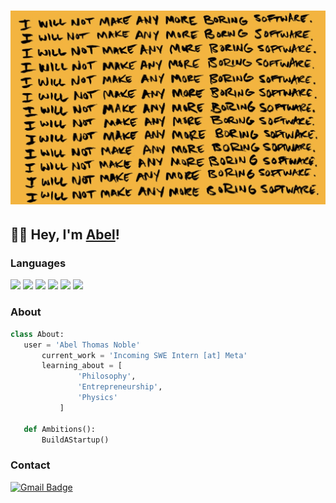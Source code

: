 # ![Header Image](https://github.com/AbelNoble/AbelNoble/blob/aaf8ac143df0f2f21296a74bd77bbdd4761b7dbd/boring_software.jpg)

## 👋🏾 Hey, I'm [Abel](https://abelthomasnoble.com)! 

### Languages
<img src = 'https://github.com/MarikIshtar007/MarikIshtar007/blob/master/images/c-original.svg' width='30'/> <img src = 'https://github.com/MarikIshtar007/MarikIshtar007/blob/master/images/cpp.svg' width='30'/> <img src = 'https://github.com/MarikIshtar007/MarikIshtar007/blob/master/images/python2.png' height='30'/>  <img src = 'https://github.com/MarikIshtar007/MarikIshtar007/blob/master/images/html.svg' width='30'/> <img src = 'https://github.com/MarikIshtar007/MarikIshtar007/blob/master/images/css.svg' width='30'/> <img src = 'https://github.com/MarikIshtar007/MarikIshtar007/blob/master/images/js.svg' width='30'/>

 ### About
 ```python
 class About:
 	user = 'Abel Thomas Noble'
		current_work = 'Incoming SWE Intern [at] Meta'
		learning_about = [
				'Philosophy',
				'Entrepreneurship',
				'Physics'
			]
      
	def Ambitions():
		BuildAStartup()
 ```

### Contact
[![Gmail Badge](https://img.shields.io/badge/-abeln@umich.edu-c14438?style=flat-square&logo=Gmail&logoColor=white&link=mailto:abeln@umich.edu)](mailto:abeln@umich.edu)


<!--
**AbelNoble/AbelNoble** is a ✨ _special_ ✨ repository because its `README.md` (this file) appears on your GitHub profile.

Here are some ideas to get you started:

- 🔭 I’m currently working on ...
- 🌱 I’m currently learning ...
- 👯 I’m looking to collaborate on ...
- 🤔 I’m looking for help with ...
- 💬 Ask me about ...
- 📫 How to reach me: ...
- 😄 Pronouns: ...
- ⚡ Fun fact: ...
-->
